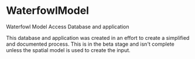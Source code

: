 # WaterfowlModel
Waterfowl Model Access Database and application

This database and application was created in an effort to create a simplified and documented process.
This is in the beta stage and isn't complete unless the spatial model is used to create the input.
